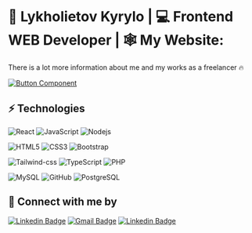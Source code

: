 # 🥷 Lykholietov Kyrylo  |  💻 Frontend WEB Developer |  🕸️ My Website:
<p>There is a lot more information about me and my works as a freelancer 🔥</p>

[![Button Component](https://readme-components.vercel.app/api?component=button&text=Check&nbsp;My&nbsp;Website)](https://lykholietov.vercel.app/)

## ⚡ Technologies

![React](https://img.shields.io/badge/-React-black?style=flat-square&logo=react)
![JavaScript](https://img.shields.io/badge/-JavaScript-black?style=flat-square&logo=javascript)
![Nodejs](https://img.shields.io/badge/-Nodejs-black?style=flat-square&logo=Node.js)

![HTML5](https://img.shields.io/badge/-HTML5-E34F26?style=flat-square&logo=html5&logoColor=white)
![CSS3](https://img.shields.io/badge/-CSS3-1572B6?style=flat-square&logo=css3)
![Bootstrap](https://img.shields.io/badge/-Bootstrap-563D7C?style=flat-square&logo=bootstrap)

![Tailwind-css](https://img.shields.io/badge/-tailwind-181717?style=flat-square&logo=tailwind-css)
![TypeScript](https://img.shields.io/badge/-TypeScript-007ACC?style=flat-square&logo=typescript) 
![PHP](https://img.shields.io/badge/-PHP-181717?style=flat-square&logo=php)


![MySQL](https://img.shields.io/badge/-MySQL-black?style=flat-square&logo=mysql)
![GitHub](https://img.shields.io/badge/-GitHub-181717?style=flat-square&logo=github)
![PostgreSQL](https://img.shields.io/badge/-PostgreSQL-336791?style=flat-square&logo=postgresql)


## 🤝 Connect with me by

[![Linkedin Badge](https://img.shields.io/badge/-lykholietov-blue?style=flat-square&logo=Linkedin&logoColor=white&link=https://www.linkedin.com/in/kyrylo-lykholietov/)](https://www.linkedin.com/in/kyrylo-lykholietov/) [![Gmail Badge](https://img.shields.io/badge/-kirilllikholetov3@gmail.com-c14438?style=flat-square&logo=Gmail&logoColor=white&link=mailto:kirilllikholetov3@gmail.com)](mailto:kirilllikholetov3@gmail.com) [![Linkedin Badge](https://img.shields.io/badge/-lykholietov-black?style=flat-square&logo=X&logoColor=white&link=https://x.com/lykholietov)](https://x.com/lykholietov)
